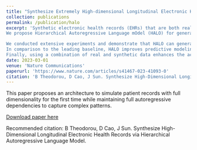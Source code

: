 ```yaml
---
title: "Synthesize Extremely High-dimensional Longitudinal Electronic Health Records via Hierarchical Autoregressive Language Model"
collection: publications
permalink: /publication/halo
excerpt: 'Synthetic electronic health records (EHRs) that are both realistic and privacy-preserving offer alternatives to real EHRs for machine learning (ML) and statistical analysis. However, generating high-fidelity EHR data in its original, high-dimensional form poses challenges for existing methods. 
We propose Hierarchical Autoregressive Language mOdel (HALO) for generating longitudinal, high-dimensional EHR, which preserve the statistical properties of real EHRs and can train accurate ML models without privacy concerns. HALO generates a probability density function over medical codes, clinical visits, and patient records, allowing for generating realistic EHR data without requiring variable selection or aggregation. Extensive experiments demonstrated that HALO can generate high-fidelity data with high-dimensional disease code probabilities closely mirroring (above 0.9 $R^2$ correlation) real EHR data. HALO also enhances the accuracy of predictive modeling and enables downstream ML models to attain similar accuracy as models trained on genuine data. 

We conducted extensive experiments and demonstrate that HALO can generate high-fidelity EHR data with high-dimensional disease code probabilities (d ~ 10,000), disease code co-occurrence probabilities within a visit (d ~ 1,000,000), and conditional probabilities across consecutive visits (d ~ 5,000,000) and achieve above 0.9 $R^2$ correlation in comparison to real EHR data.
In comparison to the leading baseline, HALO improves predictive modeling by over 17% in its predictive accuracy and perplexity on a hold-off test set of real EHR data. This performance then enables downstream ML models trained on its synthetic data to achieve comparable accuracy to models trained on real data (0.938 area under the ROC curve with HALO data vs. 0.943 with real data). 
Finally, using a combination of real and synthetic data enhances the accuracy of ML models beyond that achieved by using only real EHR data.'
date: 2023-03-01
venue: 'Nature Communications'
paperurl: 'https://www.nature.com/articles/s41467-023-41093-0'
citation: 'B Theodorou, D Cao, J Sun. Synthesize High-Dimensional Longitudinal Electronic Health Records via Hierarchical Autoregressive Language Model.'
---
```

This paper proposes an architecture to simulate patient records with full dimensionality for the first time while maintaining full autoregressive dependencies to capture complex patterns.

[Download paper here](https://www.nature.com/articles/s41467-023-41093-0)

Recommended citation: B Theodorou, D Cao, J Sun. Synthesize High-Dimensional Longitudinal Electronic Health Records via Hierarchical Autoregressive Language Model.